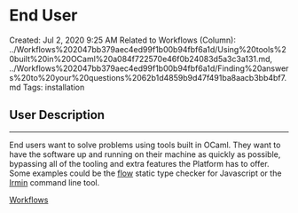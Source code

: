 # End User

Created: Jul 2, 2020 9:25 AM
Related to Workflows (Column): ../Workflows%202047bb379aec4ed99f1b00b94fbf6a1d/Using%20tools%20built%20in%20OCaml%20a084f722570e46f0b24083d5a3c3a131.md, ../Workflows%202047bb379aec4ed99f1b00b94fbf6a1d/Finding%20answers%20to%20your%20questions%2062b1d4859b9d47f491ba8aacb3bb4bf7.md
Tags: installation

## User Description

---

End users want to solve problems using tools built in OCaml. They want to have the software up and running on their machine as quickly as possible, bypassing all of the tooling and extra features the Platform has to offer. Some examples could be the [flow](https://github.com/facebook/flow) static type checker for Javascript or the [Irmin](https://irmin.io/) command line tool. 

[Workflows](End%20User%206cd8d2b414154ee4b1bf176b4bd0b83d/Workflows%2054416c1e1dd146a9a89ed051b5260a15.csv)
